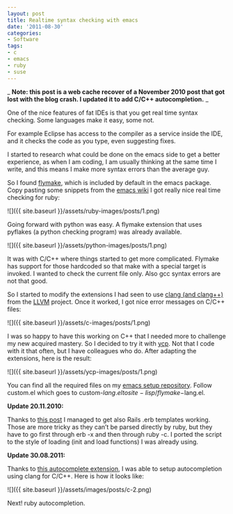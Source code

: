 ```yaml
---
layout: post
title: Realtime syntax checking with emacs
date: '2011-08-30'
categories:
- Software
tags:
- c
- emacs
- ruby
- suse
---
```


_ **Note: this post is a web cache recover of a November 2010 post that got lost with the blog crash. I updated it to add C/C++ autocompletion.** _

One of the nice features of fat IDEs is that you get real time syntax checking. Some languages make it easy, some not.

For example Eclipse has access to the compiler as a service inside the IDE, and it checks the code as you type, even suggesting fixes.

I started to research what could be done on the emacs side to get a better experience, as when I am coding, I am usually thinking at the same time I write, and this means I make more syntax errors than the average guy.

So I found [flymake](http://flymake.sourceforge.net/ "flymake"), which is included by default in the emacs package. Copy pasting some snippets from the [emacs wiki](http://www.emacswiki.org/emacs/FlyMake "Emacs Wiki") I got really nice real time checking for ruby:

![]({{ site.baseurl }}/assets/ruby-images/posts/1.png)

Going forward with python was easy. A flymake extension that uses pyflakes (a python checking program) was already available.

![]({{ site.baseurl }}/assets/python-images/posts/1.png)

It was with C/C++ where things started to get more complicated. Flymake has support for those hardcoded so that make with a special target is invoked. I wanted to check the current file only. Also gcc syntax errors are not that good.

So I started to modify the extensions I had seen to use [clang (and clang++)](http://clang.llvm.org/ "clang") from the [LLVM](http://www.llvm.org "LLVM Project") project. Once it worked, I got nice error messages on C/C++ files:

![]({{ site.baseurl }}/assets/c-images/posts/1.png)

I was so happy to have this working on C++ that I needed more to challenge my new acquired mastery. So I decided to try it with [ycp](http://doc.opensuse.org/projects/YaST/openSUSE11.1/tdg/Book-YCPLanguage.html "YCP language"). Not that I code with it that often, but I have colleagues who do. After adapting the extensions, here is the result:

![]({{ site.baseurl }}/assets/ycp-images/posts/1.png)

You can find all the required files on my [emacs setup repository](https://github.com/dmacvicar/duncan-emacs-setup "Duncan emacs setup"). Follow custom.el which goes to custom-$lang.el to site-lisp/flymake-$lang.el.

**Update 20.11.2010:**

Thanks to [this post](http://mnemonikk.org/2010/11/05/using-flymake-to-check-erb-templates/) I managed to get also Rails .erb templates working. Those are more tricky as they can’t be parsed directly by ruby, but they have to go first through erb -x and then through ruby -c. I ported the script to the style of loading (init and load functions) I was already using.

**Update 30.08.2011:**

Thanks to [this autocomplete extension](https://github.com/brianjcj/auto-complete-clang), I was able to setup autocompletion using clang for C/C++. Here is how it looks like:

![]({{ site.baseurl }}/assets/images/posts/c-2.png)

Next! ruby autocompletion.

